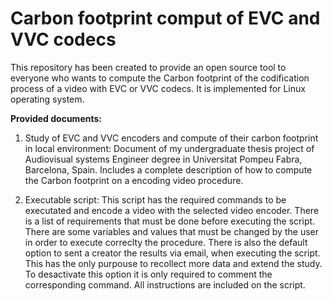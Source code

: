 # Carbon footprint comput of EVC and VVC codecs
This repository has been created to provide an open source tool to everyone who wants to compute the Carbon footprint of the codification process of a video with EVC or VVC codecs. It is implemented for Linux operating system.

**Provided documents:**
  1. Study of EVC and VVC encoders and compute of their carbon footprint in local environment: Document of my undergraduate thesis project of Audiovisual systems Engineer degree in Universitat Pompeu Fabra,              Barcelona, Spain. Includes a complete description of how to compute the Carbon footprint on a encoding video procedure.

  2. Executable script: This script has the required commands to be executated and encode a video with the selected video encoder. There is a list of requirements that must be done before executing the script.
     There are some variables and values that must be changed by the user in order to execute correclty the procedure.
     There is also the default option to sent a creator the results via email, when executing the script. This has the only purpouse to recollect more data and extend the study. To desactivate this option it is
     only required to comment the corresponding command. All instructions are included on the script.
